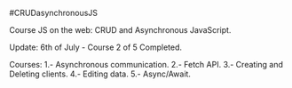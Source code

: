 #CRUDasynchronousJS

Course JS on the web: CRUD and Asynchronous JavaScript.

Update: 6th of July - Course 2 of 5 Completed.

Courses:
1.- Asynchronous communication.
2.- Fetch API.
3.- Creating and Deleting clients.
4.- Editing data.
5.- Async/Await.


<!-- ```js
json-server --watch db.json
```
Browser sync: browser-sync start --server --file . --host --port 5000 --startPath screens/lista_cliente.html -->

